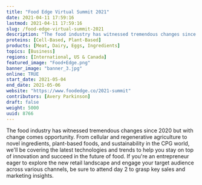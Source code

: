 ```yaml
---
title: "Food Edge Virtual Summit 2021"
date: 2021-04-11 17:59:16
lastmod: 2021-04-11 17:59:16
slug: /food-edge-virtual-summit-2021
description: "The food industry has witnessed tremendous changes since 2020 but with change comes opportunity. From cellular and regenerative agriculture to novel ingredients, plant-based foods, and sustainability in the CPG world, we'll be covering the latest technologies and trends to help you stay on top of innovation and succeed in the future of food. If you're an entrepreneur eager to explore the new retail landscape and engage your target audience across various channels, be sure to attend day 2 to grasp key sales and marketing insights."
proteins: [Cell-Based, Plant-Based]
products: [Meat, Dairy, Eggs, Ingredients]
topics: [Business]
regions: [International, US & Canada]
featured_image: "Food+Edge.png"
banner_image: "banner_3.jpg"
online: TRUE
start_date: 2021-05-04
end_date: 2021-05-06
website: "https://www.foodedge.co/2021-summit"
contributors: [Avery Parkinson]
draft: false
weight: 5000
uuid: 8766
---
```

<p>The food industry has witnessed tremendous changes since 2020 but with change comes opportunity. From cellular and regenerative agriculture to novel ingredients, plant-based foods, and sustainability in the CPG world, we'll be covering the latest technologies and trends to help you stay on top of innovation and succeed in the future of food. If you're an entrepreneur eager to explore the new retail landscape and engage your target audience across various channels, be sure to attend day 2 to grasp key sales and marketing insights.</p>
